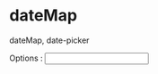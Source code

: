 # dateMap
dateMap, date-picker

Options : 
<input type = "text" id = "default_example" />

<script>

  var dmObj = new dateMap({
    selector     	: "#default_example",
    dateFormat   	: 'm/d/y',
    startDate    	: '09/18/2117',
    weekendColor   	: '#FFD700',
  });

</script>
